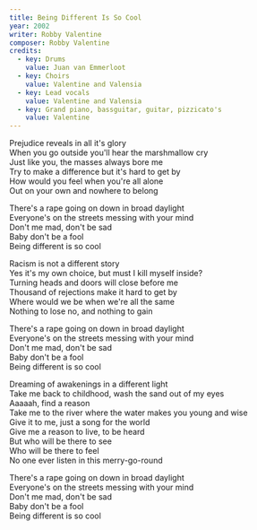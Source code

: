 ```yaml
---
title: Being Different Is So Cool
year: 2002
writer: Robby Valentine
composer: Robby Valentine
credits:
  - key: Drums
    value: Juan van Emmerloot
  - key: Choirs
    value: Valentine and Valensia
  - key: Lead vocals
    value: Valentine and Valensia    
  - key: Grand piano, bassguitar, guitar, pizzicato's
    value: Valentine
---
```


<p>Prejudice reveals in all it's glory<br />
When you go outside you'll hear the marshmallow cry<br />
Just like you, the masses always bore me<br />
Try to make a difference but it's hard to get by<br />
How would you feel when you're all alone<br />
Out on your own and nowhere to belong</p>

<p>There's a rape going on down in broad daylight<br />
Everyone's on the streets messing with your mind<br />
Don't me mad, don't be sad<br />
Baby don't be a fool<br />
Being different is so cool</p>

<p>Racism is not a different story<br />
Yes it's my own choice, but must I kill myself inside?<br />
Turning heads and doors will close before me<br />
Thousand of rejections make it hard to get by<br />
Where would we be when we're all the same<br />
Nothing to lose no, and nothing to gain</p>

<p>There's a rape going on down in broad daylight<br />
Everyone's on the streets messing with your mind<br />
Don't me mad, don't be sad<br />
Baby don't be a fool<br />
Being different is so cool</p>

<p>Dreaming of awakenings in a different light<br />
Take me back to childhood, wash the sand out of my eyes<br />
Aaaaah, find a reason<br />
Take me to the river where the water makes you young and wise<br />
Give it to me, just a song for the world<br />
Give me a reason to live, to be heard<br />
But who will be there to see<br />
Who will be there to feel<br />
No one ever listen in this merry-go-round</p>

<p>There's a rape going on down in broad daylight<br />
Everyone's on the streets messing with your mind<br />
Don't me mad, don't be sad<br />
Baby don't be a fool<br />
Being different is so cool</p>